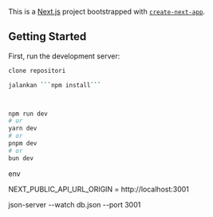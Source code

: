 This is a [Next.js](https://nextjs.org) project bootstrapped with [`create-next-app`](https://nextjs.org/docs/pages/api-reference/create-next-app).

## Getting Started

First, run the development server:

```bash
clone repositori

jalankan ```npm install```



npm run dev
# or
yarn dev
# or
pnpm dev
# or
bun dev
```





env 


NEXT_PUBLIC_API_URL_ORIGIN = http://localhost:3001

json-server --watch db.json --port 3001

